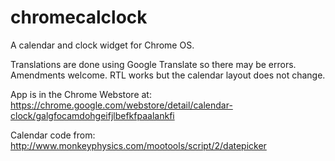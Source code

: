 chromecalclock
==============

A calendar and clock widget for Chrome OS.

Translations are done using Google Translate so there may be errors. Amendments welcome. RTL works but the calendar layout does not change.

App is in the Chrome Webstore at:
https://chrome.google.com/webstore/detail/calendar-clock/galgfocamdohgeifjlbefkfpaalankfi

Calendar code from:
http://www.monkeyphysics.com/mootools/script/2/datepicker


